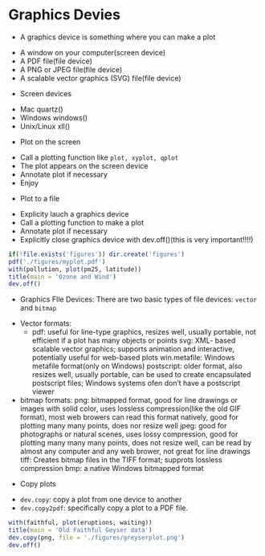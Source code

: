 
# Graphics Devies
* A graphics device is something where you can make a plot 
 + A window on your computer(screen device)
 + A PDF file(file device)
 + A PNG or JPEG file(file device)
 + A scalable vector graphics (SVG) file(file device)
* Screen devices 
 + Mac quartz()
 + Windows windows()
 + Unix/Linux xll()
* Plot on the screen 
 + Call a plotting function like `plot, xyplot, qplot`
 + The plot appears on the screen device
 + Annotate plot if necessary
 + Enjoy
* Plot to a file 
 + Explicity lauch a graphics device
 + Call a plotting function to make a plot
 + Annotate plot if necessary
 + Explicitly close graphics device with dev.off()(this is very important!!!!)

```r
if(!file.exists('figures')) dir.create('figures')
pdf('./figures/myplot.pdf')
with(pollution, plot(pm25, latitude))
title(main = 'Ozone and Wind')
dev.off()
```
* Graphics FIle Devices: There are two basic types of file devices: `vector` and `bitmap`
 + Vector formats: 
    +    pdf: useful for line-type graphics, resizes well, usually portable, not efficient if a plot has many objects or points
svg: XML- based scalable vector graphics; supports animation and interactive, potentially useful for web-based plots
win.metafile: Windows metafile format(only on Windows)
postscript: older format, also resizes well, usually portable, can be used to create encapsulated postscript files; Windows systems ofen don’t have a postscript viewer
 + bitmap formats: 
png: bitmapped format, good for line drawings or images with solid color, uses lossless compression(like the old GIF format), most web browers can read this format natively, good for plotting many many points, does nor resize well
jpeg: good for photographs or natural scenes, uses lossy compression, good for plotting many many many points, does not resize well, can be read by almost any computer and any web brower, not great for line drawings
tiff: Creates bitmap files in the TIFF format; supprots lossless compression
bmp: a native Windows bitmapped format

* Copy plots 
- `dev.copy`: copy a plot from one device to another 
- `dev.copy2pdf`: specifically copy a plot to a PDF file.
```r
with(faithful, plot(eruptions, waiting))
title(main = 'Old Faithful Geyser data')
dev.copy(png, file = './figures/greyserplot.png')
dev.off()
```
